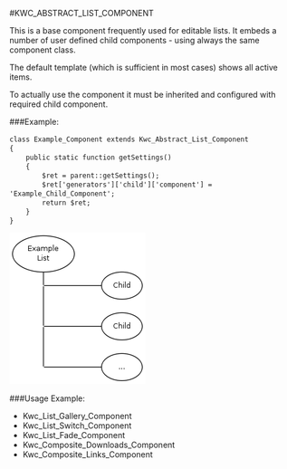 #KWC_ABSTRACT_LIST_COMPONENT

This is a base component frequently used for editable lists. It embeds a number of user defined child components - 
using always the same component class.

The default template (which is sufficient in most cases) shows all active items.

To actually use the component it must be inherited and configured with required child component.

###Example:

    class Example_Component extends Kwc_Abstract_List_Component
    {
        public static function getSettings()
        {
            $ret = parent::getSettings();
            $ret['generators']['child']['component'] = 'Example_Child_Component';
            return $ret;
        }
    }
    
![Screenshot](../img/list-graph.png)

###Usage Example:

* Kwc_List_Gallery_Component
* Kwc_List_Switch_Component
* Kwc_List_Fade_Component
* Kwc_Composite_Downloads_Component
* Kwc_Composite_Links_Component
